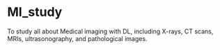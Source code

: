 # MI_study
To study all about Medical imaging with DL, including X-rays, CT scans, MRIs, ultrasonography, and pathological images.
